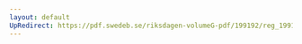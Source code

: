 ```yaml
---
layout: default
UpRedirect: https://pdf.swedeb.se/riksdagen-volumeG-pdf/199192/reg_199192_SfU/reg_199192_SfU_0012.pdf
---
```

